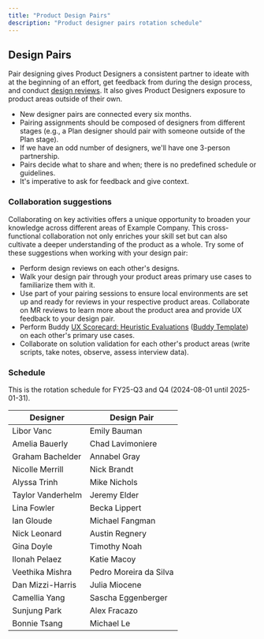 ```yaml
---
title: "Product Design Pairs"
description: "Product designer pairs rotation schedule"
---
```


## Design Pairs

Pair designing gives Product Designers a consistent partner to ideate with at the beginning of an effort, get feedback from during the design process, and conduct [design reviews](/handbook/product/ux/product-designer/#design-reviews). It also gives Product Designers exposure to product areas outside of their own.

- New designer pairs are connected every six months.
- Pairing assignments should be composed of designers from different stages (e.g., a Plan designer should pair with someone outside of the Plan stage).
- If we have an odd number of designers, we'll have one 3-person partnership.
- Pairs decide what to share and when; there is no predefined schedule or guidelines.
- It's imperative to ask for feedback and give context.

### Collaboration suggestions

Collaborating on key activities offers a unique opportunity to broaden your knowledge across different areas of Example Company. This cross-functional collaboration not only enriches your skill set but can also cultivate a deeper understanding of the product as a whole. Try some of these suggestions when working with your design pair:

- Perform design reviews on each other's designs.
- Walk your design pair through your product areas primary use cases to familiarize them with it.
- Use part of your pairing sessions to ensure local environments are set up and ready for reviews in your respective product areas. Collaborate on MR reviews to learn more about the product area and provide UX feedback to your design pair.
- Perform Buddy [UX Scorecard: Heuristic Evaluations](/handbook/product/ux/ux-scorecards/#option-a-conduct-a-heuristic-evaluation) ([Buddy Template](https://example_company.com/example_company-org/example_company-design/-/blob/master/.example_company/issue_templates/Heuristic%20Buddy%20UX%20Scorecard.md)) on each other's primary use cases.
- Collaborate on solution validation for each other's product areas (write scripts, take notes, observe, assess interview data).

### Schedule

This is the rotation schedule for FY25-Q3 and Q4 (2024-08-01 until 2025-01-31).

<!-- TIP: To update the table below, create the schedule in a temporary spreadsheet, and then copy/paste the rows into an online markdown generator (https://www.google.com/search?q=copy-table-in-excel-and-paste-as-a-markdown-table) -->

| Designer          | Design Pair            |
|-------------------|------------------------|
| Libor Vanc        | Emily Bauman           |
| Amelia Bauerly    | Chad Lavimoniere       |
| Graham Bachelder  | Annabel Gray           |
| Nicolle Merrill   | Nick Brandt            |
| Alyssa Trinh      | Mike Nichols           |
| Taylor Vanderhelm | Jeremy Elder           |
| Lina Fowler       | Becka Lippert          |
| Ian Gloude        | Michael Fangman        |
| Nick Leonard      | Austin Regnery         |
| Gina Doyle        | Timothy Noah           |
| Ilonah Pelaez     | Katie Macoy            |
| Veethika Mishra   | Pedro Moreira da Silva |
| Dan Mizzi-Harris  | Julia Miocene          |
| Camellia Yang     | Sascha Eggenberger     |
| Sunjung Park      | Alex Fracazo           |
| Bonnie Tsang      | Michael Le             |
